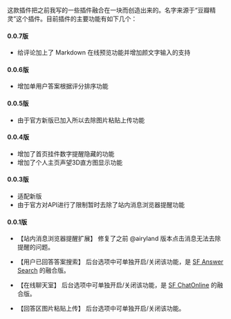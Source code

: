 这款插件把之前我写的一些插件融合在一块而创造出来的。名字来源于“豆瓣精灵”这个插件。目前插件的主要功能有如下几个：
#### 0.0.7版
- 给评论加上了 Markdown 在线预览功能并增加颜文字输入的支持

#### 0.0.6版
- 增加单用户答案根据评分排序功能

#### 0.0.5版
- 由于官方新版已加入所以去除图片粘贴上传功能

#### 0.0.4版
- 增加了首页挂件数字提醒隐藏的功能
- 增加了个人主页声望3D直方图显示功能

#### 0.0.3版
- 适配新版
- 由于官方对API进行了限制暂时去除了站内消息浏览器提醒功能

#### 0.0.1版
- 【站内消息浏览器提醒扩展】
    修复了之前 @airyland 版本点击消息无法去除提醒的问题。
- 【用户已回答答案搜索】
    后台选项中可单独开启/关闭该功能，是 [SF Answer Search][2] 的融合版。
- 【在线聊天室】
    后台选项中可单独开启/关闭该功能，是 [SF ChatOnline][3] 的融合版。
- 【回答区图片粘贴上传】
    后台选项中可单独开启/关闭该功能。


  [1]: https://github.com/airyland/sf-notifier
  [2]: http://blog.segmentfault.com/openwrt/1190000000440113
  [3]: http://blog.segmentfault.com/openwrt/1190000000458838
